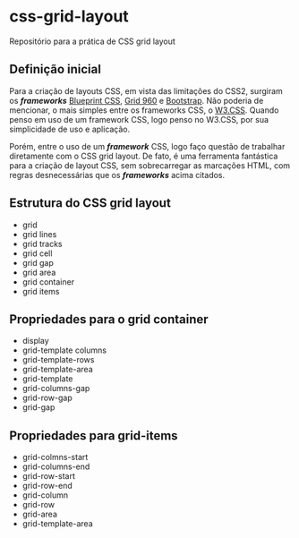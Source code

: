 # css-grid-layout
Repositório para a prática de CSS grid layout

## Definição inicial
Para a criação de layouts CSS, em vista das limitações do CSS2, surgiram os 
***frameworks*** [Blueprint CSS](https://blueprintcss.dev/), 
[Grid 960](https://960.gs/) e [Bootstrap](https://getbootstrap.com/).
Não poderia de mencionar, o mais simples entre os frameworks CSS, o 
[W3.CSS](https://www.w3schools.com/w3css/). 
Quando penso em uso de um framework CSS, logo penso no W3.CSS, por sua 
simplicidade de uso e aplicação.

Porém, entre o uso de um ***framework*** CSS, logo faço questão de trabalhar
diretamente com o CSS grid layout. 
De fato, é uma ferramenta fantástica para a criação de layout CSS, sem 
sobrecarregar as marcações HTML, com regras desnecessárias que os ***frameworks***
acima citados.

## Estrutura do CSS grid layout

- grid
- grid lines
- grid tracks
- grid cell
- grid gap
- grid area
- grid container
- grid items

## Propriedades para o grid container
- display
- grid-template columns
- grid-template-rows
- grid-template-area
- grid-template
- grid-columns-gap
- grid-row-gap
- grid-gap

## Propriedades para grid-items
- grid-colmns-start
- grid-columns-end
- grid-row-start
- grid-row-end
- grid-column
- grid-row
- grid-area
- grid-template-area
